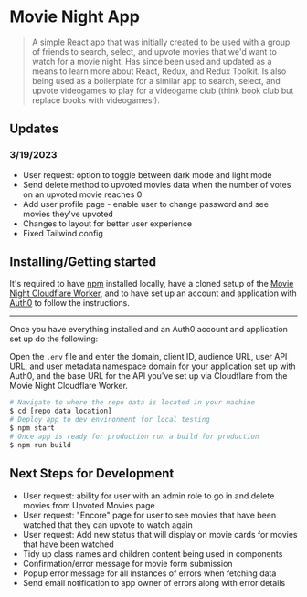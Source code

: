 # Movie Night App

> A simple React app that was initially created to be used with a group of friends to search, select, and upvote movies that we'd want to watch for a movie night. Has since been used and updated as a means to learn more about React, Redux, and Redux Toolkit. Is also being used as a boilerplate for a similar app to search, select, and upvote videogames to play for a videogame club (think book club but replace books with videogames!).

## Updates

### 3/19/2023
* User request: option to toggle between dark mode and light mode
* Send delete method to upvoted movies data when the number of votes on an upvoted movie reaches 0
* Add user profile page - enable user to change password and see movies they've upvoted
* Changes to layout for better user experience
* Fixed Tailwind config

## Installing/Getting started

It's required to have [npm](https://www.npmjs.com/get-npm) installed locally,  have a cloned setup of the [Movie Night Cloudflare Worker](https://github.com/candisuuu/movie-night-api), and to have set up an account and application with [Auth0](https://manage.auth0.com/dashboard/) to follow the instructions.

---

Once you have everything installed and an Auth0 account and application set up do the following:

Open the `.env` file and enter the domain, client ID, audience URL, user API URL, and user metadata namespace domain for your application set up with Auth0, and the base URL for the API you've set up via Cloudflare from the Movie Night Cloudflare Worker.

```sh
# Navigate to where the repo data is located in your machine
$ cd [repo data location]
# Deploy app to dev environment for local testing
$ npm start
# Once app is ready for production run a build for production
$ npm run build
```

## Next Steps for Development
* User request: ability for user with an admin role to go in and delete movies from Upvoted Movies page
* User request: "Encore" page for user to see movies that have been watched that they can upvote to watch again
* User request: Add new status that will display on movie cards for movies that have been watched
* Tidy up class names and children content being used in components
* Confirmation/error message for movie form submission
* Popup error message for all instances of errors when fetching data
* Send email notification to app owner of errors along with error details